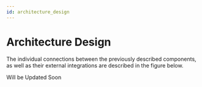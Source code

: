 ```yaml
---
id: architecture_design
---
```


# Architecture Design

The individual connections between the previously described components, as well as their external integrations are described in the figure below. 


Will be Updated Soon
